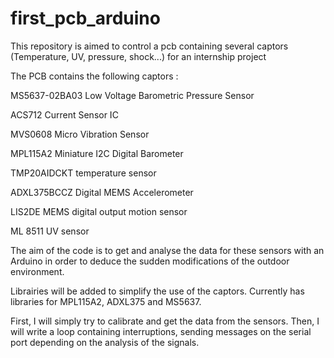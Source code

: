 # first_pcb_arduino
This repository is aimed to control a pcb containing several captors (Temperature, UV, pressure, shock...) for an internship project 

The PCB contains the following captors : 

MS5637-02BA03   Low Voltage Barometric Pressure Sensor

ACS712          Current Sensor IC

MVS0608         Micro Vibration Sensor

MPL115A2        Miniature I2C Digital Barometer

TMP20AIDCKT     temperature sensor

ADXL375BCCZ     Digital MEMS Accelerometer

LIS2DE          MEMS digital output motion sensor

ML 8511         UV sensor

The aim of the code is to get and analyse the data for these sensors with an Arduino in order to deduce the sudden modifications of the outdoor environment. 

Librairies will be added to simplify the use of the captors. Currently has libraries for MPL115A2, ADXL375 and MS5637. 


First, I will simply try to calibrate and get the data from the sensors. Then, I will write a loop containing interruptions, sending messages on the serial port depending on the analysis of the signals. 
